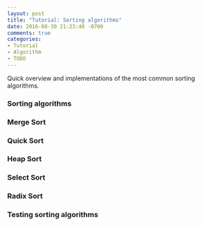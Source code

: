 ```yaml
---
layout: post
title: "Tutorial: Sorting algorithms"
date: 2016-08-30 21:23:48 -0700
comments: true
categories: 
- Tutorial
- Algorithm
- TODO
---
```


Quick overview and implementations of the most common sorting algorithms.

<!-- more -->

### Sorting algorithms

### Merge Sort

### Quick Sort

### Heap Sort

### Select Sort

### Radix Sort

### Testing sorting algorithms

